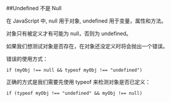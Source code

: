 ##Undefined 不是 Null

在 JavaScript 中, null 用于对象, undefined 用于变量，属性和方法。

对象只有被定义才有可能为 null，否则为 undefined。

如果我们想测试对象是否存在，在对象还没定义时将会抛出一个错误。

错误的使用方式：
	
	if (myObj !== null && typeof myObj !== "undefined") 

正确的方式是我们需要先使用 typeof 来检测对象是否已定义：

	if (typeof myObj !== "undefined" && myObj !== null) 